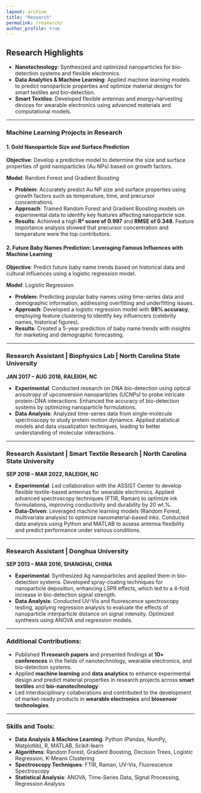```yaml
---
layout: archive
title: "Research"
permalink: /research/
author_profile: true
---
```



## Research Highlights
- **Nanotechnology**: Synthesized and optimized nanoparticles for bio-detection systems and flexible electronics.
- **Data Analytics & Machine Learning**: Applied machine learning models to predict nanoparticle properties and optimize material designs for smart textiles and bio-detection.
- **Smart Textiles**: Developed flexible antennas and energy-harvesting devices for wearable electronics using advanced materials and computational models.

---

### Machine Learning Projects in Research

#### 1. **Gold Nanoparticle Size and Surface Prediction**
   **Objective**: Develop a predictive model to determine the size and surface properties of gold nanoparticles (Au NPs) based on growth factors.

   **Model**: Random Forest and Gradient Boosting
   - **Problem**: Accurately predict Au NP size and surface properties using growth factors such as temperature, time, and precursor concentrations.
   - **Approach**: Trained Random Forest and Gradient Boosting models on experimental data to identify key features affecting nanoparticle size.
   - **Results**: Achieved a high **R² score of 0.997** and **RMSE of 0.348**. Feature importance analysis showed that precursor concentration and temperature were the top contributors.

#### 2. **Future Baby Names Prediction: Leveraging Famous Influences with Machine Learning**
   **Objective**: Predict future baby name trends based on historical data and cultural influences using a logistic regression model.

   **Model**: Logistic Regression
   - **Problem**: Predicting popular baby names using time-series data and demographic information, addressing overfitting and underfitting issues.
   - **Approach**: Developed a logistic regression model with **98% accuracy**, employing feature clustering to identify key influencers (celebrity names, historical figures).
   - **Results**: Created a 5-year prediction of baby name trends with insights for marketing and demographic forecasting.

---

### Research Assistant | Biophysics Lab | North Carolina State University

**JAN 2017 – AUG 2018, RALEIGH, NC**

- **Experimental**: Conducted research on DNA bio-detection using optical anisotropy of upconversion nanoparticles (UCNPs) to probe intricate protein-DNA interactions. Enhanced the accuracy of bio-detection systems by optimizing nanoparticle formulations.
- **Data Analysis**: Analyzed time-series data from single-molecule spectroscopy to study protein motion dynamics. Applied statistical models and data visualization techniques, leading to better understanding of molecular interactions.

---

### Research Assistant | Smart Textile Research | North Carolina State University

**SEP 2018 – MAR 2022, RALEIGH, NC**

- **Experimental**: Led collaboration with the ASSIST Center to develop flexible textile-based antennas for wearable electronics. Applied advanced spectroscopy techniques (FTIR, Raman) to optimize ink formulations, improving conductivity and durability by 20 wt.%.
- **Data-Driven**: Leveraged machine learning models (Random Forest, multivariate analysis) to optimize nanomaterial-based inks. Conducted data analysis using Python and MATLAB to assess antenna flexibility and predict performance under various conditions.

---

### Research Assistant | Donghua University

**SEP 2013 – MAR 2016, SHANGHAI, CHINA**

- **Experimental**: Synthesized Ag nanoparticles and applied them in bio-detection systems. Developed spray-coating techniques for nanoparticle deposition, enhancing LSPR effects, which led to a 4-fold increase in bio-detection signal strength.
- **Data Analysis**: Conducted UV-Vis and fluorescence spectroscopy testing, applying regression analysis to evaluate the effects of nanoparticle interparticle distance on signal intensity. Optimized synthesis using ANOVA and regression models.

---

### Additional Contributions:

- Published **11 research papers** and presented findings at **10+ conferences** in the fields of nanotechnology, wearable electronics, and bio-detection systems.
- Applied **machine learning** and **data analytics** to enhance experimental design and predict material properties in research projects across **smart textiles** and **bio-nanotechnology**.
- Led interdisciplinary collaborations and contributed to the development of market-ready products in **wearable electronics** and **biosensor technologies**.

---

### Skills and Tools:

- **Data Analysis & Machine Learning**: Python (Pandas, NumPy, Matplotlib), R, MATLAB, Scikit-learn
- **Algorithms**: Random Forest, Gradient Boosting, Decision Trees, Logistic Regression, K-Means Clustering
- **Spectroscopy Techniques**: FTIR, Raman, UV-Vis, Fluorescence Spectroscopy
- **Statistical Analysis**: ANOVA, Time-Series Data, Signal Processing, Regression Analysis
